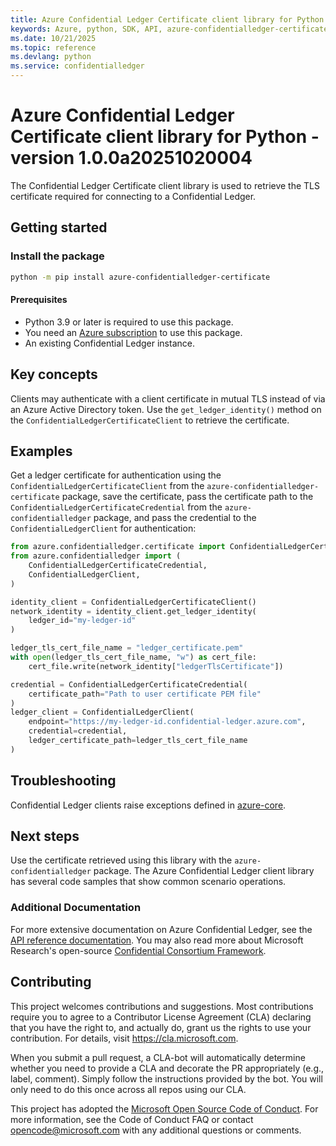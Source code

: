 ```yaml
---
title: Azure Confidential Ledger Certificate client library for Python
keywords: Azure, python, SDK, API, azure-confidentialledger-certificate, confidentialledger
ms.date: 10/21/2025
ms.topic: reference
ms.devlang: python
ms.service: confidentialledger
---
```

# Azure Confidential Ledger Certificate client library for Python - version 1.0.0a20251020004 


The Confidential Ledger Certificate client library is used to retrieve the TLS certificate required for connecting to a Confidential Ledger.

## Getting started

### Install the package

```bash
python -m pip install azure-confidentialledger-certificate
```

#### Prerequisites

- Python 3.9 or later is required to use this package.
- You need an [Azure subscription][azure_sub] to use this package.
- An existing Confidential Ledger instance.

## Key concepts

Clients may authenticate with a client certificate in mutual TLS instead of via an Azure Active Directory token. Use the `get_ledger_identity()` method on the `ConfidentialLedgerCertificateClient` to retrieve the certificate.

## Examples

Get a ledger certificate for authentication using the `ConfidentialLedgerCertificateClient` from the `azure-confidentialledger-certificate` package, save the certificate, pass the certificate path to the `ConfidentialLedgerCertificateCredential` from the `azure-confidentialledger` package, and pass the credential to the `ConfidentialLedgerClient` for authentication:

```python
from azure.confidentialledger.certificate import ConfidentialLedgerCertificateClient
from azure.confidentialledger import (
    ConfidentialLedgerCertificateCredential,
    ConfidentialLedgerClient,
)

identity_client = ConfidentialLedgerCertificateClient()
network_identity = identity_client.get_ledger_identity(
    ledger_id="my-ledger-id"
)

ledger_tls_cert_file_name = "ledger_certificate.pem"
with open(ledger_tls_cert_file_name, "w") as cert_file:
    cert_file.write(network_identity["ledgerTlsCertificate"])

credential = ConfidentialLedgerCertificateCredential(
    certificate_path="Path to user certificate PEM file"
)
ledger_client = ConfidentialLedgerClient(
    endpoint="https://my-ledger-id.confidential-ledger.azure.com",
    credential=credential,
    ledger_certificate_path=ledger_tls_cert_file_name
)
```

## Troubleshooting

Confidential Ledger clients raise exceptions defined in [azure-core][azure_core_exceptions].

## Next steps

Use the certificate retrieved using this library with the `azure-confidentialledger` package. The Azure Confidential Ledger client library has several code samples that show common scenario operations.

### Additional Documentation

For more extensive documentation on Azure Confidential Ledger, see the
[API reference documentation][reference_docs]. You may also read more about Microsoft Research's open-source [Confidential Consortium Framework][ccf].

## Contributing

This project welcomes contributions and suggestions. Most contributions require
you to agree to a Contributor License Agreement (CLA) declaring that you have
the right to, and actually do, grant us the rights to use your contribution.
For details, visit https://cla.microsoft.com.

When you submit a pull request, a CLA-bot will automatically determine whether
you need to provide a CLA and decorate the PR appropriately (e.g., label,
comment). Simply follow the instructions provided by the bot. You will only
need to do this once across all repos using our CLA.

This project has adopted the
[Microsoft Open Source Code of Conduct][code_of_conduct]. For more information,
see the Code of Conduct FAQ or contact opencode@microsoft.com with any
additional questions or comments.

<!-- LINKS -->

[code_of_conduct]: https://opensource.microsoft.com/codeofconduct/
[azure_core_exceptions]: https://github.com/Azure/azure-sdk-for-python/tree/main/sdk/core/azure-core#azure-core-library-exceptions
[authenticate_with_token]: /azure/cognitive-services/authentication?tabs=powershell#authenticate-with-an-authentication-token
[azure_identity_credentials]: https://github.com/Azure/azure-sdk-for-python/tree/main/sdk/identity/azure-identity#credentials
[azure_identity_pip]: https://pypi.org/project/azure-identity/
[pip]: https://pypi.org/project/pip/
[azure_sub]: https://azure.microsoft.com/free/
[reference_docs]: https://aka.ms/azsdk/python/confidentialledger/ref-docs
[ccf]: https://github.com/Microsoft/CCF

